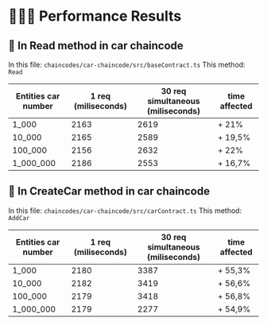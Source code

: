 # 🏄🏼‍♂️ Performance Results

## 🔹 In Read method in car chaincode

In this file: `chaincodes/car-chaincode/src/baseContract.ts` 
This method: `Read`


| Entities car number | 1 req (miliseconds) | 30 req simultaneous (miliseconds) | time affected |
|-----------------|---------------------|-----------------------------------|---------------|
| 1_000           | 2163                | 2619                              | + 21%         |
| 10_000          | 2165                | 2589                              | + 19,5%       |
| 100_000         | 2156                | 2632                              | + 22%         |
| 1_000_000       | 2186                | 2553                              | + 16,7%       |

## 🔹 In CreateCar method in car chaincode

In this file: `chaincodes/car-chaincode/src/carContract.ts` 
This method: `AddCar`


| Entities car number | 1 req (miliseconds) | 30 req simultaneous (miliseconds) | time affected |
|-----------------|---------------------|-----------------------------------|---------------|
| 1_000           | 2180                | 3387                              | + 55,3%       |
| 10_000          | 2182                | 3419                              | + 56,6%       |
| 100_000         | 2179                | 3418                              | + 56,8%       |
| 1_000_000       | 2179                | 2277                              | + 54,9%       |
